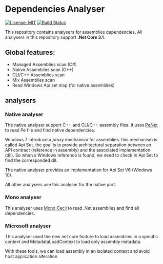 # Dependencies Analyser
[![License: MIT](https://img.shields.io/badge/License-MIT-yellow.svg)](./LICENSE)
[![Build Status][build-status-badge]][build-status-url]

This repository contains analysers for assemblies dependencies. All analysers in this repository support **.Net Core 3.1**.

## Global features:
- Managed Assemblies scan (C#)
- Native Assemblies scan (C++)
- CLI/C++ Assemblies scan
- Mix Assemblies scan
- Read Windows Api set map (for native assemblies)

## analysers

### Native analyser

The native analyser support C++ and CLI/C++ assembly files. It uses [PeNet][penet-project] to read Pe file and find native dependencies.

Windows 7 introduce a *proxy* mechanism for assemblies.  this mechanism is called Api Set. the goal is to provide architectural separation between an API contract (reference in assembly) and the associated implementation (dll). So when a Windows reference is found, we need to check in Api Set to find the corresponded dll.

The native analyser provides an implementation for Api Set V6 (Windows 10).

All other analysers use this analyser for the native part.

### Mono analyser

This analyser uses [Mono Cecil][mono-cecil-project] to read .Net assemblies and find all dependencies.

### Microsoft analyser

This analyser used the new net core feature to load assemblies in a specific context and MetadataLoadContext to load only assembly metadata.

With these tools, we can load assembly in an isolated context and avoid host application alteration.

[build-status-badge]:   https://xce-account.visualstudio.com/Dependencies.Analyser/_apis/build/status/xclemence.Dependencies.Analyser?branchName=master
[build-status-url]:     https://xce-account.visualstudio.com/Dependencies.Analyser/_build/latest?definitionId=3&branchName=master
[penet-project]:        https://github.com/secana/PeNet
[mono-cecil-project]:   https://github.com/jbevain/cecil
